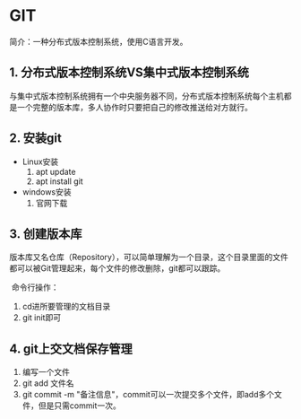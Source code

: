 # GIT

简介：一种分布式版本控制系统，使用C语言开发。

## 1. 分布式版本控制系统VS集中式版本控制系统

​	与集中式版本控制系统拥有一个中央服务器不同，分布式版本控制系统每个主机都是一个完整的版本库，多人协作时只要把自己的修改推送给对方就行。

## 2. 安装git

- Linux安装
  1. apt update
  2. apt install git
- windows安装
  1. 官网下载

## 3. 创建版本库

​	版本库又名仓库（Repository），可以简单理解为一个目录，这个目录里面的文件都可以被Git管理起来，每个文件的修改删除，git都可以跟踪。

​	命令行操作：

1. cd进所要管理的文档目录
2. git init即可

## 4. git上交文档保存管理

1. 编写一个文件
2. git add 文件名
3. git commit -m "备注信息"，commit可以一次提交多个文件，即add多个文件，但是只需commit一次。